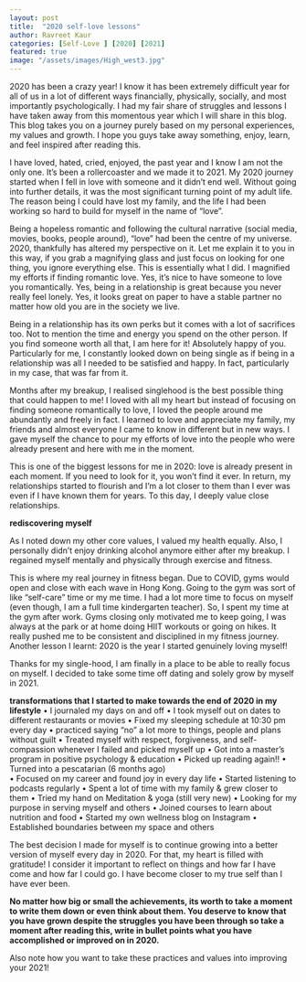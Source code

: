 ```yaml
---
layout: post
title:  "2020 self-love lessons"
author: Ravreet Kaur
categories: [Self-Love ] [2020] [2021]
featured: true
image: "/assets/images/High_west3.jpg"
---
```


2020 has been a crazy year! I know it has been extremely difficult year for all of us in a lot of different ways financially, physically, socially, and most importantly psychologically. I had my fair share of struggles and lessons I have taken away from this momentous year which I will share in this blog. This blog takes you on a journey purely based on my personal experiences, my values and growth. I hope you guys take away something, enjoy, learn, and feel inspired after reading this.  

I have loved, hated, cried, enjoyed, the past year and I know I am not the only one. It’s been a rollercoaster and we made it to 2021. My 2020 journey started when I fell in love with someone and it didn’t end well. Without going into further details, it was the most significant turning point of my adult life. The reason being I could have lost my family, and the life I had been working so hard to build for myself in the name of “love”. 

Being a hopeless romantic and following the cultural narrative (social media, movies, books, people around), “love” had been the centre of my universe. 2020, thankfully has altered my perspective on it. Let me explain it to you in this way, if you grab a magnifying glass and just focus on looking for one thing, you ignore everything else. This is essentially what I did. I magnified my efforts if finding romantic love. Yes, it’s nice to have someone to love you romantically. Yes, being in a relationship is great because you never really feel lonely. Yes, it looks great on paper to have a stable partner no matter how old you are in the society we live. 

Being in a relationship has its own perks but it comes with a lot of sacrifices too. Not to mention the time and energy you spend on the other person. If you find someone worth all that, I am here for it! Absolutely happy of you. Particularly for me, I constantly looked down on being single as if being in a relationship was all I needed to be satisfied and happy. In fact, particularly in my case, that was far from it. 

Months after my breakup, I realised singlehood is the best possible thing that could happen to me! I loved with all my heart but instead of focusing on finding someone romantically to love, I loved the people around me abundantly and freely in fact. I learned to love and appreciate my family, my friends and almost everyone I came to know in different but in new ways. I gave myself the chance to pour my efforts of love into the people who were already present and here with me in the moment. 

This is one of the biggest lessons for me in 2020: love is already present in each moment. If you need to look for it, you won’t find it ever. In return, my relationships started to flourish and I’m a lot closer to them than I ever was even if I have known them for years. To this day, I deeply value close relationships.

**rediscovering myself** 

As I noted down my other core values, I valued my health equally. Also, I personally didn’t enjoy drinking alcohol anymore either after my breakup. I regained myself mentally and physically through exercise and fitness.

 This is where my real journey in fitness began. Due to COVID, gyms would open and close with each wave in Hong Kong. Going to the gym was sort of like “self-care” time or my me time. I had a lot more time to focus on myself (even though, I am a full time kindergarten teacher). So, I spent my time at the gym after work. Gyms closing only motivated me to keep going, I was always at the park or at home doing HIIT workouts or going on hikes. It really pushed me to be consistent and disciplined in my fitness journey. Another lesson I learnt: 2020 is the year I started genuinely loving myself!

Thanks for my single-hood, I am finally in a place to be able to really focus on myself. I decided to take some time off dating and solely grow by myself in 2021. 

**transformations that I started to make towards the end of 2020 in my lifestyle** 
•	I journaled my days on and off
•	I took myself out on dates to different restaurants or movies 
•	Fixed my sleeping schedule at 10:30 pm every day 
•	practiced saying “no” a lot more to things, people and plans without guilt
•	Treated myself with respect, forgiveness, and self-compassion whenever I failed and picked myself up
•	Got into a master’s program in positive psychology & education
•	Picked up reading again!!
•	Turned into a pescatarian (6 months ago)  
•	Focused on my career and found joy in every day life
•	Started listening to podcasts regularly
•	Spent a lot of time with my family & grew closer to them
•	Tried my hand on Meditation & yoga (still very new) 
•	Looking for my purpose in serving myself and others
•	Joined courses to learn about nutrition and food 
•	Started my own wellness blog on Instagram 
•	Established boundaries between my space and others 

The best decision I made for myself is to continue growing into a better version of myself every day in 2020. For that, my heart is filled with gratitude! I consider it important to reflect on things and how far I have come and how far I could go. I have become closer to my true self than I have ever been. 

**No matter how big or small the achievements, its worth to take a moment to write them down or even think about them. You deserve to know that you have grown despite the struggles you have been through so take a moment after reading this, write in bullet points what you have accomplished or improved on in 2020.**

Also note how you want to take these practices and values into improving your 2021! 